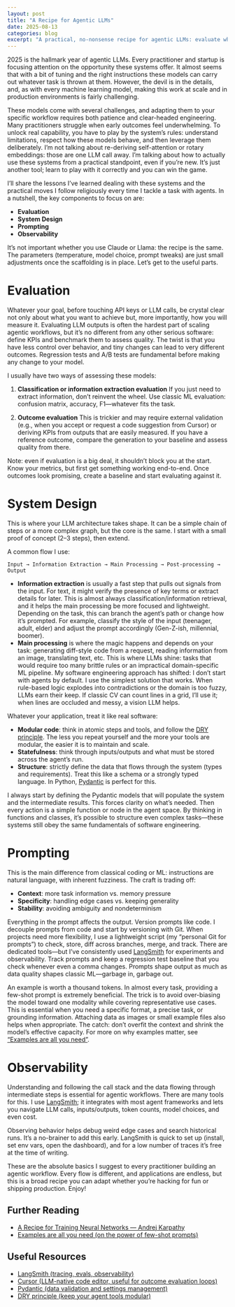 ```yaml
---
layout: post
title: "A Recipe for Agentic LLMs"
date: 2025-08-13
categories: blog
excerpt: "A practical, no-nonsense recipe for agentic LLMs: evaluate what matters, design simple systems, prompt with intent, and observe everything so you can ship something that actually works."
---
```


2025 is the hallmark year of agentic LLMs. Every practitioner and startup is focusing attention on the opportunity these systems offer. It almost seems that with a bit of tuning and the right instructions these models can carry out whatever task is thrown at them. However, the devil is in the details, and, as with every machine learning model, making this work at scale and in production environments is fairly challenging.

These models come with several challenges, and adapting them to your specific workflow requires both patience and clear-headed engineering. Many practitioners struggle when early outcomes feel underwhelming. To unlock real capability, you have to play by the system’s rules: understand limitations, respect how these models behave, and then leverage them deliberately. I’m not talking about re-deriving self-attention or rotary embeddings: those are one LLM call away. I’m talking about how to actually use these systems from a practical standpoint, even if you’re new. It’s just another tool; learn to play with it correctly and you can win the game.

I’ll share the lessons I’ve learned dealing with these systems and the practical moves I follow religiously every time I tackle a task with agents. In a nutshell, the key components to focus on are:

- **Evaluation**
- **System Design**
- **Prompting**
- **Observability**

It’s not important whether you use Claude or Llama: the recipe is the same. The parameters (temperature, model choice, prompt tweaks) are just small adjustments once the scaffolding is in place. Let’s get to the useful parts.

# Evaluation
Whatever your goal, before touching API keys or LLM calls, be crystal clear not only about what you want to achieve but, more importantly, how you will measure it. Evaluating LLM outputs is often the hardest part of scaling agentic workflows, but it’s no different from any other serious software: define KPIs and benchmark them to assess quality. The twist is that you have less control over behavior, and tiny changes can lead to very different outcomes. Regression tests and A/B tests are fundamental before making any change to your model.

I usually have two ways of assessing these models:

1. **Classification or information extraction evaluation**
If you just need to extract information, don’t reinvent the wheel. Use classic ML evaluation: confusion matrix, accuracy, F1—whatever fits the task.

2. **Outcome evaluation**
This is trickier and may require external validation (e.g., when you accept or request a code suggestion from Cursor) or deriving KPIs from outputs that are easily measured. If you have a reference outcome, compare the generation to your baseline and assess quality from there.

Note: even if evaluation is a big deal, it shouldn’t block you at the start. Know your metrics, but first get something working end-to-end. Once outcomes look promising, create a baseline and start evaluating against it.

# System Design
This is where your LLM architecture takes shape. It can be a simple chain of steps or a more complex graph, but the core is the same. I start with a small proof of concept (2–3 steps), then extend.

A common flow I use:

`Input → Information Extraction → Main Processing → Post-processing → Output`

- **Information extraction** is usually a fast step that pulls out signals from the input. For text, it might verify the presence of key terms or extract details for later. This is almost always classification/information retrieval, and it helps the main processing be more focused and lightweight. Depending on the task, this can branch the agent’s path or change how it’s prompted. For example, classify the style of the input (teenager, adult, elder) and adjust the prompt accordingly (Gen-Z-ish, millennial, boomer).
- **Main processing** is where the magic happens and depends on your task: generating diff-style code from a request, reading information from an image, translating text, etc. This is where LLMs shine: tasks that would require too many brittle rules or an impractical domain-specific ML pipeline. My software engineering approach has shifted: I don’t start with agents by default. I use the simplest solution that works. When rule-based logic explodes into contradictions or the domain is too fuzzy, LLMs earn their keep. If classic CV can count lines in a grid, I’ll use it; when lines are occluded and messy, a vision LLM helps.

Whatever your application, treat it like real software:

- **Modular code**: think in atomic steps and tools, and follow the [DRY principle](https://en.wikipedia.org/wiki/Don%27t_repeat_yourself). The less you repeat yourself and the more your tools are modular, the easier it is to maintain and scale.
- **Statefulness**: think through inputs/outputs and what must be stored across the agent’s run.
- **Structure**: strictly define the data that flows through the system (types and requirements). Treat this like a schema or a strongly typed language. In Python, [Pydantic](https://docs.pydantic.dev/) is perfect for this.

I always start by defining the Pydantic models that will populate the system and the intermediate results. This forces clarity on what’s needed. Then every action is a simple function or node in the agent space. By thinking in functions and classes, it’s possible to structure even complex tasks—these systems still obey the same fundamentals of software engineering.

# Prompting
This is the main difference from classical coding or ML: instructions are natural language, with inherent fuzziness. The craft is trading off:

- **Context**: more task information vs. memory pressure
- **Specificity**: handling edge cases vs. keeping generality
- **Stability**: avoiding ambiguity and nondeterminism

Everything in the prompt affects the output. Version prompts like code. I decouple prompts from code and start by versioning with Git. When projects need more flexibility, I use a lightweight script (my “personal Git for prompts”) to check, store, diff across branches, merge, and track. There are dedicated tools—but I’ve consistently used [LangSmith](https://www.langchain.com/langsmith) for experiments and observability. Track prompts and keep a regression test baseline that you check whenever even a comma changes. Prompts shape output as much as data quality shapes classic ML—garbage in, garbage out.

An example is worth a thousand tokens. In almost every task, providing a few-shot prompt is extremely beneficial. The trick is to avoid over-biasing the model toward one modality while covering representative use cases. This is essential when you need a specific format, a precise task, or grounding information. Attaching data as images or small example files also helps when appropriate. The catch: don’t overfit the context and shrink the model’s effective capacity. For more on why examples matter, see [“Examples are all you need”](https://opper.ai/blog/examples-are-all-you-need?utm_source=chatgpt.com).

# Observability
Understanding and following the call stack and the data flowing through intermediate steps is essential for agentic workflows. There are many tools for this. I use [LangSmith](https://www.langchain.com/langsmith); it integrates with most agent frameworks and lets you navigate LLM calls, inputs/outputs, token counts, model choices, and even cost.

Observing behavior helps debug weird edge cases and search historical runs. It’s a no-brainer to add this early. LangSmith is quick to set up (install, set env vars, open the dashboard), and for a low number of traces it’s free at the time of writing.

These are the absolute basics I suggest to every practitioner building an agentic workflow. Every flow is different, and applications are endless, but this is a broad recipe you can adapt whether you’re hacking for fun or shipping production. Enjoy!

## Further Reading

- [A Recipe for Training Neural Networks — Andrej Karpathy](https://karpathy.github.io/2019/04/25/recipe/)
- [Examples are all you need (on the power of few-shot prompts)](https://opper.ai/blog/examples-are-all-you-need?utm_source=chatgpt.com)

## Useful Resources

- [LangSmith (tracing, evals, observability)](https://www.langchain.com/langsmith)
- [Cursor (LLM-native code editor, useful for outcome evaluation loops)](https://www.cursor.com)
- [Pydantic (data validation and settings management)](https://docs.pydantic.dev/)
- [DRY principle (keep your agent tools modular)](https://en.wikipedia.org/wiki/Don%27t_repeat_yourself)